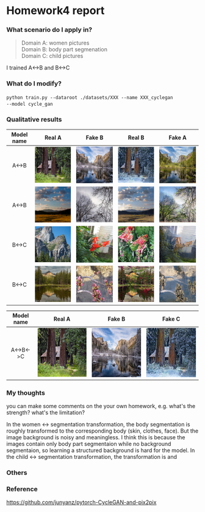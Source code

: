 # Homework4 report

### What scenario do I apply in?

>Domain A: women pictures   
>Domain B: body part segmenation  
>Domain C: child pictures    

I trained A<->B and B<->C

### What do I modify? 

<code>python train.py --dataroot ./datasets/XXX --name XXX_cyclegan --model cycle_gan</code>

### Qualitative results
| Model name | Real A | Fake B | Real B | Fake A |
| :--------: | :----: | :----: | :----: | :----: |
| A<->B | ![](sum2win/cherry_pick/epoch189_real_A.png) | ![](sum2win/cherry_pick/epoch189_real_B.png) | ![](sum2win/cherry_pick/epoch189_fake_B.png) | ![](sum2win/cherry_pick/epoch189_fake_A.png) |
| A<->B | ![](sum2win/cherry_pick/epoch190_real_A.png) | ![](sum2win/cherry_pick/epoch190_real_B.png) | ![](sum2win/cherry_pick/epoch190_fake_B.png) | ![](sum2win/cherry_pick/epoch190_fake_A.png) |
| B<->C | ![](sum2flower/cherry_pick/epoch054_real_A.png) | ![](sum2flower/cherry_pick/epoch054_real_B.png) | ![](sum2flower/cherry_pick/epoch054_fake_B.png) | ![](sum2flower/cherry_pick/epoch054_fake_A.png) |
| B<->C | ![](sum2flower/cherry_pick/epoch057_real_A.png) | ![](sum2flower/cherry_pick/epoch057_real_B.png) | ![](sum2flower/cherry_pick/epoch057_fake_B.png) | ![](sum2flower/cherry_pick/epoch057_fake_A.png) |

| Model name | Real A | Fake B | Fake C |
| :--------: | :----: | :----: | :----: |
| A<->B<->C | ![](sum2win/cherry_pick/epoch189_real_A.png) | ![](sum2win/cherry_pick/epoch189_real_B.png) | ![](sum2win/cherry_pick/epoch189_fake_B.png) |


### My thoughts 
you can make some comments on the your own homework, e.g. what's the strength? what's the limitation?

In the women <-> segmentation transformation, the body segmentation is roughly transformed to the corresponding body (skin, clothes, face). But the image background is noisy and meaningless. I think this is because the images contain only body part segmentaion while no background segmentaion, so learning a structured background is hard for the model. In the child <-> segmentation transformation, the transformation is and 

### Others

### Reference
https://github.com/junyanz/pytorch-CycleGAN-and-pix2pix
